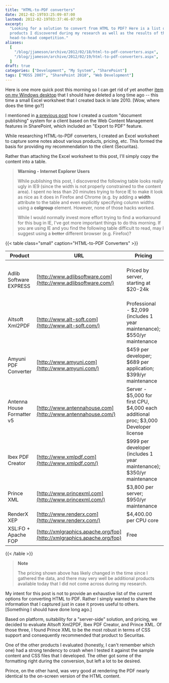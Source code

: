 ```yaml
---
title: "HTML-to-PDF converters"
date: 2012-02-19T03:25:09-07:00
lastmod: 2012-02-19T03:37:46-07:00
excerpt:
  "Looking for a solution to convert from HTML to PDF? Here is a list of the
  products I discovered during my research as well as the results of the
  head-to-head competition."
aliases:
  [
    "/blog/jjameson/archive/2012/02/18/html-to-pdf-converters.aspx",
    "/blog/jjameson/archive/2012/02/19/html-to-pdf-converters.aspx",
  ]
draft: true
categories: ["Development", "My System", "SharePoint"]
tags: ["MOSS 2007", "SharePoint 2010", "Web Development"]
---
```


Here is one more quick post this morning so I can get rid of yet another
[item on my Windows desktop](/blog/jjameson/2012/02/18/stop-putting-shortcuts-on-my-windows-desktop)
that I should have deleted a long time ago -- this time a small Excel worksheet
that I created back in late 2010. [Wow, where does the time go?]

I mentioned in
[a previous post](/blog/jjameson/2011/04/14/reusable-content-in-sharepoint-publishing-html-fields-part-3)
how I created a custom "document publishing" system for a client based on the
Web Content Management features in SharePoint, which included an "Export to PDF"
feature.

While researching HTML-to-PDF converters, I created an Excel worksheet to
capture some notes about various products, pricing, etc. This formed the basis
for providing my recommendation to the client (Securitas).

Rather than attaching the Excel worksheet to this post, I'll simply copy the
content into a table.

> **Warning - Internet Explorer Users**
>
> While publishing this post, I discovered the following table looks really ugly
> in IE9 (since the width is not properly constrained to the content area). I
> spent no less than 20 minutes trying to force IE to make it look as nice as it
> does in Firefox and Chrome (e.g. by adding a **width** attribute to the table
> and even explicitly specifying column widths using a **colgroup** element.
> However, none of those hacks worked.
>
> While I would normally invest more effort trying to find a workaround for this
> bug in IE, I've got more important things to do this morning. If you are using
> IE and you find the following table difficult to read, may I suggest using a
> ~~better~~ different browser (e.g. Firefox)?

{{< table class="small" caption="HTML-to-PDF Converters" >}}

| Product | URL | Pricing | Comments |
| --- | --- | --- | --- |
| Adlib Software EXPRESS | [http://www.adlibsoftware.com](http://www.adlibsoftware.com/) | Priced by server, starting at $20-24k | Uses Amyuni libraries (according to Gabor Fari); extensive SharePoint integration (for document conversion); major focus on life sciences and other industries with strict regulatory requirements |
| Altsoft Xml2PDF | [http://www.alt-soft.com](http://www.alt-soft.com/) | Professional - $2,099 (includes 1 year maintenance); $550/yr maintenance | Built on .NET platform; company based in Belgium |
| Amyuni PDF Converter | [http://www.amyuni.com](http://www.amyuni.com/) | $459 per developer; $689 per application; $399/yr maintenance | Conversion appears to be through "print to PDF" (even for server applications -- e.g. "lock"/"unlock") |
| Antenna House Formatter v5 | [http://www.antennahouse.com](http://www.antennahouse.com/) | Server - $5,000 for first CPU, $4,000 each additional proc; $3,000 Developer license | Company Web site looks very elementary |
| Ibex PDF Creator | [http://www.xmlpdf.com](http://www.xmlpdf.com/) | $999 per developer (includes 1 year maintenance); $350/yr maintenance | "Team licensing" available for groups of ten or more developers; separate .NET and Java versions |
| Prince XML | [http://www.princexml.com](http://www.princexml.com/) | $3,800 per server; $950/yr maintenance | Current version is 7.1 (May 2010); original 1.0 version released in April 2003; support appears to be through email only |
| RenderX XEP | [http://www.renderx.com](http://www.renderx.com/) | $4,400.00 per CPU core | "written in Java" (http://www.renderx.com/tools/xep.html) |
| XSL:FO + Apache FOP | [http://xmlgraphics.apache.org/fop](http://xmlgraphics.apache.org/fop) | Free | FOP is Java-based |

{{< /table >}}

> **Note**
>
> The pricing shown above has likely changed in the time since I gathered the
> data, and there may very well be additional products available today that I
> did not come across during my research.

My intent for this post is not to provide an exhaustive list of the current
options for converting HTML to PDF. Rather I simply wanted to share the
information that I captured just in case it proves useful to others. [Something
I should have done long ago.]

Based on platform, suitability for a "server-side" solution, and pricing, we
decided to evaluate Altsoft Xml2PDF, Ibex PDF Creator, and Prince XML. Of those
three, I found Prince XML to be the most robust in terms of CSS support and
consequently recommended that product to Securitas.

One of the other products I evaluated (honestly, I can't remember which one) had
a strong tendency to crash when I tested it against the sample content and CSS
files that I developed. The other got some of the formatting right during the
conversion, but left a lot to be desired.

Prince, on the other hand, was very good at rendering the PDF nearly identical
to the on-screen version of the HTML content.
